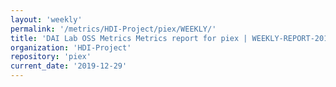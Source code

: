 ```yaml
---
layout: 'weekly'
permalink: '/metrics/HDI-Project/piex/WEEKLY/'
title: 'DAI Lab OSS Metrics Metrics report for piex | WEEKLY-REPORT-2019-12-29'
organization: 'HDI-Project'
repository: 'piex'
current_date: '2019-12-29'
---
```

